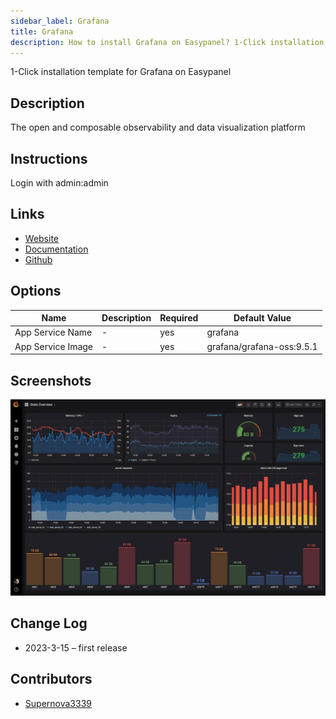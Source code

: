 ```yaml
---
sidebar_label: Grafana
title: Grafana
description: How to install Grafana on Easypanel? 1-Click installation template for Grafana on Easypanel
---
```


<!-- generated -->

1-Click installation template for Grafana on Easypanel

## Description

The open and composable observability and data visualization platform

## Instructions

Login with admin:admin

## Links

- [Website](https://grafana.com)
- [Documentation](https://grafana.com/docs)
- [Github](https://github.com/grafana/grafana)

## Options

Name | Description | Required | Default Value
-|-|-|-
App Service Name | - | yes | grafana
App Service Image | - | yes | grafana/grafana-oss:9.5.1

## Screenshots

![Grafana Screenshot](./assets/screenshot.jpg)

## Change Log

- 2023-3-15 – first release

## Contributors

- [Supernova3339](https://github.com/Supernova3339)
